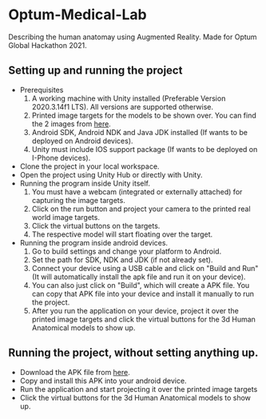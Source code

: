 # Optum-Medical-Lab
Describing the human anatomay using Augmented Reality. Made for Optum Global Hackathon 2021.

## Setting up and running the project
- Prerequisites
    1. A working machine with Unity installed (Preferable Version 2020.3.14f1 LTS). All versions are supported otherwise.
    2. Printed image targets for the models to be shown over. You can find the 2 images from [here](https://github.com/chhabrabhishek/Optum-Medical-Lab/tree/main/Assets/Images).
    3. Android SDK, Android NDK and Java JDK installed (If wants to be deployed on Android devices).
    4. Unity must include IOS support package (If wants to be deployed on I-Phone devices).
- Clone the project in your local workspace.
- Open the project using Unity Hub or directly with Unity.
- Running the program inside Unity itself.
    1. You must have a webcam (integrated or externally attached) for capturing the image targets.
    2. Click on the run button and project your camera to the printed real world image targets.
    3. Click the virtual buttons on the targets.
    4. The respective model will start floating over the target.
- Running the program inside android devices.
    1. Go to build settings and change your platform to Android.
    2. Set the path for SDK, NDK and JDK (if not already set).
    3. Connect your device using a USB cable and click on "Build and Run" (It will automatically install the apk file and run it on your device).
    4. You can also just click on "Build", which will create a APK file. You can copy that APK file into your device and install it manually to run the project.
    5. After you run the application on your device, project it over the printed image targets and click the virtual buttons for the 3d Human Anatomical models to show up.

## Running the project, without setting anything up.
- Download the APK file from [here](https://github.com/chhabrabhishek/Optum-Medical-Lab/raw/main/Apks/Optum%20Medical%20Lab.apk).
- Copy and install this APK into your android device.
- Run the application and start projecting it over the printed image targets 
- Click the virtual buttons for the 3d Human Anatomical models to show up.
